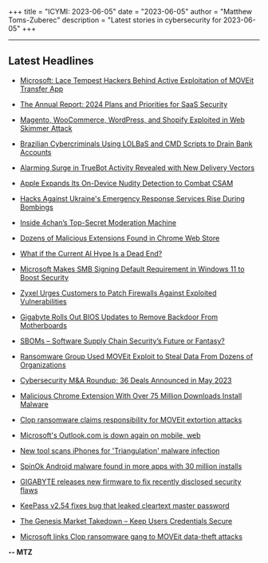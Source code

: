+++
title = "ICYMI: 2023-06-05"
date = "2023-06-05"
author = "Matthew Toms-Zuberec"
description = "Latest stories in cybersecurity for 2023-06-05"
+++

---------------------------------------------------------------------------
## Latest Headlines
- [Microsoft: Lace Tempest Hackers Behind Active Exploitation of MOVEit Transfer App](https://thehackernews.com/2023/06/microsoft-lace-tempest-hackers-behind.html)

- [The Annual Report: 2024 Plans and Priorities for SaaS Security](https://thehackernews.com/2023/06/the-annual-report-2024-plans-and.html)

- [Magento, WooCommerce, WordPress, and Shopify Exploited in Web Skimmer Attack](https://thehackernews.com/2023/06/magento-woocommerce-wordpress-and.html)

- [Brazilian Cybercriminals Using LOLBaS and CMD Scripts to Drain Bank Accounts](https://thehackernews.com/2023/06/brazilian-cybercriminals-using-lolbas.html)

- [Alarming Surge in TrueBot Activity Revealed with New Delivery Vectors](https://thehackernews.com/2023/06/alarming-surge-in-truebot-activity.html)

- [Apple Expands Its On-Device Nudity Detection to Combat CSAM](https://www.wired.com/story/apple-communication-safety-nude-detection/)

- [Hacks Against Ukraine's Emergency Response Services Rise During Bombings](https://www.wired.com/story/cloudflare-project-galileo-ukraine/)

- [Inside 4chan’s Top-Secret Moderation Machine](https://www.wired.com/story/4chan-moderation-buffalo-shooting/)

- [Dozens of Malicious Extensions Found in Chrome Web Store](https://www.securityweek.com/dozens-of-malicious-extensions-found-in-chrome-web-store/)

- [What if the Current AI Hype Is a Dead End?](https://www.securityweek.com/what-if-the-current-ai-hype-is-a-dead-end/)

- [Microsoft Makes SMB Signing Default Requirement in Windows 11 to Boost Security](https://www.securityweek.com/microsoft-makes-smb-signing-default-requirement-in-windows-11-to-boost-security/)

- [Zyxel Urges Customers to Patch Firewalls Against Exploited Vulnerabilities](https://www.securityweek.com/zyxel-urges-customers-to-patch-firewalls-against-exploited-vulnerabilities/)

- [Gigabyte Rolls Out BIOS Updates to Remove Backdoor From Motherboards](https://www.securityweek.com/gigabyte-rolls-out-bios-updates-to-remove-backdoor-from-motherboards/)

- [SBOMs – Software Supply Chain Security’s Future or Fantasy?](https://www.securityweek.com/sboms-software-supply-chain-securitys-future-or-fantasy/)

- [Ransomware Group Used MOVEit Exploit to Steal Data From Dozens of Organizations](https://www.securityweek.com/ransomware-group-used-moveit-exploit-to-steal-data-from-dozens-of-organizations/)

- [Cybersecurity M&A Roundup: 36 Deals Announced in May 2023](https://www.securityweek.com/cybersecurity-ma-roundup-36-deals-announced-in-may-2023/)

- [Malicious Chrome Extension With Over 75 Million Downloads Install Malware](https://cybersecuritynews.com/chrome-extension-75-million-downloads/)

- [Clop ransomware claims responsibility for MOVEit extortion attacks](https://www.bleepingcomputer.com/news/security/clop-ransomware-claims-responsibility-for-moveit-extortion-attacks/)

- [Microsoft's Outlook.com is down again on mobile, web](https://www.bleepingcomputer.com/news/microsoft/microsofts-outlookcom-is-down-again-on-mobile-web/)

- [New tool scans iPhones for 'Triangulation' malware infection](https://www.bleepingcomputer.com/news/security/new-tool-scans-iphones-for-triangulation-malware-infection/)

- [SpinOk Android malware found in more apps with 30 million installs](https://www.bleepingcomputer.com/news/security/spinok-android-malware-found-in-more-apps-with-30-million-installs/)

- [GIGABYTE releases new firmware to fix recently disclosed security flaws](https://www.bleepingcomputer.com/news/security/gigabyte-releases-new-firmware-to-fix-recently-disclosed-security-flaws/)

- [KeePass v2.54 fixes bug that leaked cleartext master password](https://www.bleepingcomputer.com/news/security/keepass-v254-fixes-bug-that-leaked-cleartext-master-password/)

- [The Genesis Market Takedown – Keep Users Credentials Secure](https://www.bleepingcomputer.com/news/security/the-genesis-market-takedown-keep-users-credentials-secure/)

- [Microsoft links Clop ransomware gang to MOVEit data-theft attacks](https://www.bleepingcomputer.com/news/security/microsoft-links-clop-ransomware-gang-to-moveit-data-theft-attacks/)

**-- MTZ**